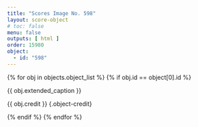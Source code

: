 ```yaml
---
title: "Scores Image No. 598"
layout: score-object
# toc: false
menu: false
outputs: [ html ]
order: 15980
object:
  - id: "598"
---
```


{% for obj in objects.object_list %}
{% if obj.id == object[0].id %}

{{ obj.extended_caption }}

{{ obj.credit }} {.object-credit}

{% endif %}
{% endfor %}
